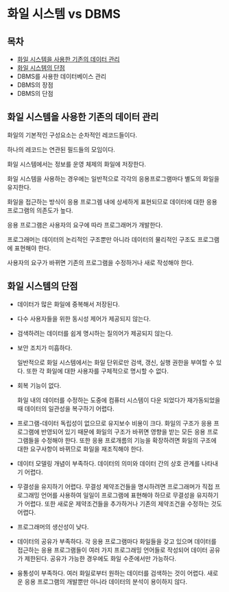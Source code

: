 # 화일 시스템 vs DBMS



## 목차

- [화일 시스템을 사용한 기존의 데이터 관리](#화일-시스템을-사용한-기존의-데이터-관리)
- [화일 시스템의 단점](#화일-시스템의-단점)
- DBMS를 사용한 데이터베이스 관리
- DBMS의 장점
- DBMS의 단점



## 화일 시스템을 사용한 기존의 데이터 관리

화일의 기본적인 구성요소는 순차적인 레코드들이다.

하나의 레코드는 연관된 필드들의 모임이다.

화일 시스템에서는 정보를 운영 체제의 화일에 저장한다.

화일 시스템을 사용하는 경우에는 일반적으로 각각의 응용프로그램마다 별도의 화일을 유지한다.

화일을 접근하는 방식이 응용 프로그렘 내에 상세하게 표현되므로 데이터에 대한 응용 프로그램의 의존도가 높다.

응용 프로그램은 사용자의 요구에 따라 프로그래머가 개발한다.

프로그래머는 데이터의 논리적인 구조뿐만 아니라 데이터의 물리적인 구조도 프로그램에 표현해야 한다.

사용자의 요구가 바뀌면 기존의 프로그램을 수정하거나 새로 작성해야 한다.



## 화일 시스템의 단점

- 데이터가 많은 화일에 중복해서 저장된다.

- 다수 사용자들을 위한 동시성 제어가 제공되지 않는다.

- 검색하려는 데이터를 쉽게 명시하는 질의어가 제공되지 않는다.

- 보안 조치가 미흡하다.

  일반적으로 화일 시스템에서는 화일 단위로만 검색, 갱신, 실행 권한을 부여할 수 있다.
  또한 각 화일에 대한 사용자를 구체적으로 명시할 수 없다.

- 회복 기능이 없다.

  화일 내의 데이터를 수정하는 도중에 컴퓨터 시스템이 다운 되었다가 재가동되었을 때
  데이터의 일관성을 복구하기 어렵다.

- 프로그램-데이터 독립성이 없으므로 유지보수 비용이 크다.
  화일의 구조가 응용 프로그램에 반영되어 있기 때문에 화일의 구조가 바뀌면 영향을 받는 모든 응용 프로그램들을 수정해야 한다. 또한 응용 프로개름의 기능을 확장하려면 화일의 구조에 대한 요구사항이 바뀌므로 화일을 재조직해야 한다.

- 데이터 모델링 개념이 부족하다.
  데이터의 의미와 데이터 간의 상호 관계를 나타내기 어렵다.

- 무결성을 유지하기 어렵다.
  무결성 제약조건들을 명시하려면 프로그래머가 직접 프로그래밍 언어를 사용하여 일일이 프로그램에 표현해야 하므로 무결성을 유지하기가 어렵다. 또한 새로운 제약조건들을 추가하거나 기존의 제약조건을 수정하는 것도 어렵다.

- 프로그래머의 생산성이 낮다.

- 데이터의 공유가 부족하다.
  각 응용 프로그램마다 화일들을 갖고 있으며 데이터를 접근하는 응용 프로그램들이 여러 가지 프로그래밍 언어들로 작성되어 데이터 공유가 제한된다. 공유가 가능한 경우에도 화일 수준에서만 가능하다.

- 융통성이 부족하다.
  여러 화일로부터 원하는 데이터를 검색하는 것이 어렵다.
  새로운 응용 프로그램의 개발뿐만 아니라 데이터의 분석이 용이하지 않다.



